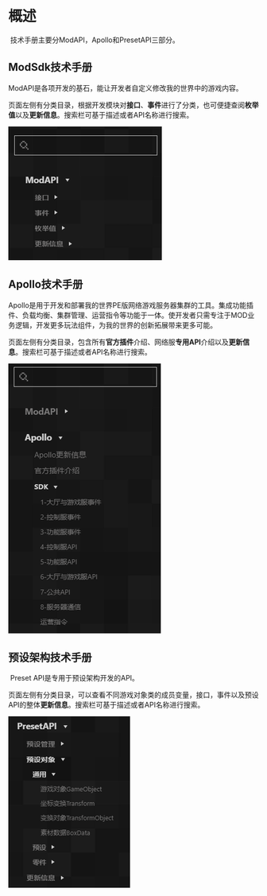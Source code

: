 # 概述

​		技术手册主要分ModAPI，Apollo和PresetAPI三部分。



## ModSdk技术手册

​		ModAPI是各项开发的基石，能让开发者自定义修改我的世界中的游戏内容。

​		页面左侧有分类目录，根据开发模块对**接口**、**事件**进行了分类，也可便捷查阅**枚举值**以及**更新信息**。搜索栏可基于描述或者API名称进行搜索。

![插件下载](./images/introduction1.png)

## Apollo技术手册

​		Apollo是用于开发和部署我的世界PE版网络游戏服务器集群的工具。集成功能插件、负载均衡、集群管理、运营指令等功能于一体。使开发者只需专注于MOD业务逻辑，开发更多玩法组件，为我的世界的创新拓展带来更多可能。

​		页面左侧有分类目录，包含所有**官方插件**介绍、网络服**专用API**介绍以及**更新信息**。搜索栏可基于描述或者API名称进行搜索。

![插件下载](./images/introduction2.png)

## 预设架构技术手册

​		Preset API是专用于预设架构开发的API。

​		页面左侧有分类目录，可以查看不同游戏对象类的成员变量，接口，事件以及预设API的整体**更新信息**。搜索栏可基于描述或者API名称进行搜索。

![image-20210728191249948](./images/introduction3.png)